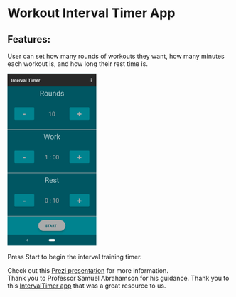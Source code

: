 # Workout Interval Timer App

## Features:
User can set how many rounds of workouts they want, how many minutes each workout is, and how long their rest time is. 
 
![ALT](screenshots/main_activity.png)

Press Start to begin the interval training timer.

Check out this [Prezi presentation](https://prezi.com/view/yjS0nBeVWKjwX5GjVoKn/) for more information.  
Thank you to Professor Samuel Abrahamson for his guidance.
Thank you to this [IntervalTimer app](https://github.com/iccaka/IntervalTimer) that was a great resource 
to us.
